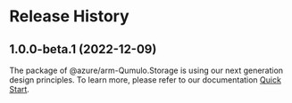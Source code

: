 # Release History
    
## 1.0.0-beta.1 (2022-12-09)

The package of @azure/arm-Qumulo.Storage is using our next generation design principles. To learn more, please refer to our documentation [Quick Start](https://aka.ms/js-track2-quickstart).
